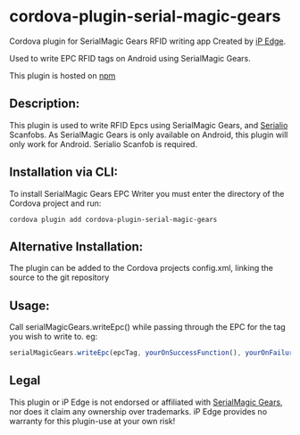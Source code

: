 # cordova-plugin-serial-magic-gears
Cordova plugin for SerialMagic Gears RFID writing app
Created by [iP Edge](https://www.ipedge.net/). 

Used to write EPC RFID tags on Android using SerialMagic Gears.

This plugin is hosted on [npm](https://www.npmjs.com/package/cordova-plugin-serial-magic-gears)

## Description: 
This plugin is used to write RFID Epcs using SerialMagic Gears, and [Serialio](https://serialio.com/) Scanfobs. 
As SerialMagic Gears is only available on Android, this plugin will only work for Android. 
Serialio Scanfob is required.
 

## Installation via CLI: 
To install SerialMagic Gears EPC Writer you must enter the directory of the Cordova project and run:
```
cordova plugin add cordova-plugin-serial-magic-gears 
```

## Alternative Installation:
The plugin can be added to the Cordova projects config.xml, linking the source to the git repository

## Usage: 
Call serialMagicGears.writeEpc() while passing through the EPC for the tag you wish to write to. 
eg:
```javascript
serialMagicGears.writeEpc(epcTag, yourOnSuccessFunction(), yourOnFailureFunction());
```

## Legal
This plugin or iP Edge is not endorsed or affiliated with [SerialMagic Gears](https://serialio.com/product/keystroke-simulation-wedge/serialmagic-gears-android), nor does it claim any ownership over trademarks.
iP Edge provides no warranty for this plugin-use at your own risk! 